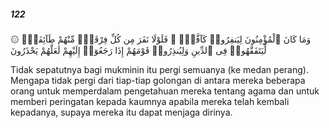 ##### 122

<span class="ayah">۞ وَمَا كَانَ ٱلْمُؤْمِنُونَ لِيَنفِرُوا۟ كَآفَّةًۭ ۚ فَلَوْلَا نَفَرَ مِن كُلِّ فِرْقَةٍۢ مِّنْهُمْ طَآئِفَةٌۭ لِّيَتَفَقَّهُوا۟ فِى ٱلدِّينِ وَلِيُنذِرُوا۟ قَوْمَهُمْ إِذَا رَجَعُوٓا۟ إِلَيْهِمْ لَعَلَّهُمْ يَحْذَرُونَ</span>

<span class="ayah_translation">Tidak sepatutnya bagi mukminin itu pergi semuanya (ke medan perang). Mengapa tidak pergi dari tiap-tiap golongan di antara mereka beberapa orang untuk memperdalam pengetahuan mereka tentang agama dan untuk memberi peringatan kepada kaumnya apabila mereka telah kembali kepadanya, supaya mereka itu dapat menjaga dirinya.</span>
